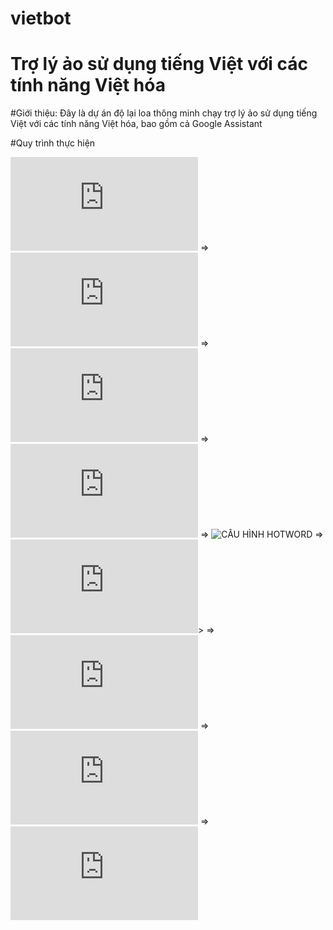 # vietbot

# Trợ lý ảo sử dụng tiếng Việt với các tính năng Việt hóa 

#Giới thiệu: Đây là dự án độ lại loa thông minh chạy trợ lý ảo sử dụng tiếng Việt với các tính năng Việt hóa, bao gồm cả Google Assistant

#Quy trình thực hiện

![ĐỘ PHẦN CỨNG](https://github.com/phanmemkhoinghiep/vietbot/blob/main/02_software_enviroment_installation_guide.md) => 
![CÀI ĐẶT MÔI TRƯỜNG](https://github.com/phanmemkhoinghiep/vietbot/blob/main/03_software_install_guide.md) => 
![CÀI ĐẶT PHẦN MỀM](https://github.com/phanmemkhoinghiep/vietbot/blob/main/04_stt_and_tts_configuration_guide.md) => 
![CẤU HÌNH STT VÀ TTS](https://github.com/phanmemkhoinghiep/vietbot/blob/main/04_stt_and_tts_configuration_guide.md) =>
![CẤU HÌNH HOTWORD](https://github.com/phanmemkhoinghiep/vietbot/blob/main/05_hotword_configuration.guide) =>
![CHẠY BOT](https://github.com/phanmemkhoinghiep/vietbot/blob/main/06_running_guide.md)> =>
![CẬP NHẬT](https://github.com/phanmemkhoinghiep/vietbot/blob/main/07_updating_guide.md) =>
![TẠO GOOGLE PROJECT](https://github.com/phanmemkhoinghiep/vietbot/blob/main/09_google_project_configuration_guide.md) =>
![ACTIVE GOOGLE ASSISTANT SKILL](https://github.com/phanmemkhoinghiep/vietbot/blob/main/10_google_active_guide.md) 
